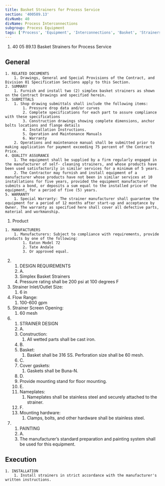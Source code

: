 ```yaml
---
title: Basket Strainers for Process Service
section: '400589.13'
divNumb: 40
divName: Process Interconnections
subgroup: Process Equipment
tags: ['Process', 'Equipment', 'Interconnections', 'Basket', 'Strainers', 'Service']
---
```


   1. 40 05 89.13 Basket Strainers for Process Service


## General


	1. RELATED DOCUMENTS
		1. Drawings, General and Special Provisions of the Contract, and Division 01 Specification Sections apply to this Section.
	2. SUMMARY
		1. Furnish and install two (2) simplex basket strainers as shown on the Contract Drawings and specified herein.
	3. SUBMITTALS
		1. Shop drawing submittals shall include the following items:
			1. Pressure drop data and/or curves
			2. Complete specifications for each part to assure compliance with these specifications
			3. Construction drawings showing complete dimensions, anchor bolts locations and flange details
			4. Installation Instructions.
			5. Operation and Maintenance Manuals
			6. Warranty
		2. Operations and maintenance manual shall be submitted prior to making application for payment exceeding 75 percent of the Contract Price.
	4. QUALITY ASSURANCE
		1. The equipment shall be supplied by a firm regularly engaged in the manufacturer of self- cleaning strainers, and whose products have been used satisfactorily in similar services for a minimum of 5 years.
		2. The Contractor may furnish and install equipment of a manufacturer whose products have not been in similar services at 10 installations for five years, provided the equipment manufacturer submits a bond, or deposits a sum equal to the installed price of the equipment, for a period of five (5) years.
	5. WARRANTY
		1. Special Warranty: The strainer manufacturer shall guarantee the equipment for a period of 12 months after start-up and acceptance by Owner. The warranty as specified here shall cover all defective parts, material and workmanship.
   1. Product

	1. MANUFACTURERS
		1. Manufacturers: Subject to compliance with requirements, provide products by one of the following:
			1. Eaton Model 72
			2. Tate Andale
			3. Or approved equal.
2.
   1. DESIGN REQUIREMENTS
   1. A.
   1. Simplex Basket Strainers
   1. Pressure rating shall be 200 psi at 100 degrees F
2. Strainer Inlet/Outlet Size:
      1. 6 in
3. Flow Range:
      1. 100-600 gpm
4. Strainer Screen Opening:
      1. 60 mesh
3.
   1. STRAINER DESIGN
   1. A.
   1. Construction:
      1. All wetted parts shall be cast iron.
   1. B.
   1. Basket:
      1. Basket shall be 316 SS. Perforation size shall be 60 mesh.
   1. C.
   1. Cover gaskets:
      1. Gaskets shall be Buna-N.
   1. D.
   1. Provide mounting stand for floor mounting.
   1. E.
   1. Nameplates:
      1. Nameplates shall be stainless steel and securely attached to the strainer.
   1. F.
   1. Mounting hardware:
      1. Clamps, bolts, and other hardware shall be stainless steel.
4.
   1. PAINTING
   1. A.
   1. The manufacturer’s standard preparation and painting system shall be used for this equipment.

## Execution


	1. INSTALLATION
		1. Install strainers in strict accordance with the manufacturer's written instructions.
   
